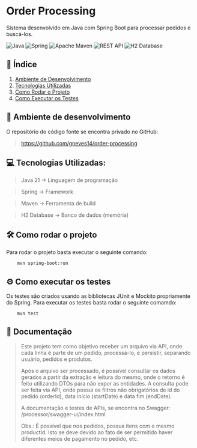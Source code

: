 # Order Processing

Sistema desenvolvido em Java com Spring Boot para processar pedidos e buscá-los.

![Java](https://img.shields.io/badge/java-%23ED8B00.svg?style=for-the-badge&logo=openjdk&logoColor=white)
![Spring](https://img.shields.io/badge/spring-%236DB33F.svg?style=for-the-badge&logo=spring&logoColor=white)
![Apache Maven](https://img.shields.io/badge/Apache%20Maven-C71A36?style=for-the-badge&logo=Apache%20Maven&logoColor=white)
![REST API](https://img.shields.io/badge/REST%20API-4CAF50?style=for-the-badge&logo=cloudflare&logoColor=white)
![H2 Database](https://img.shields.io/badge/H2%20Database-004d99?style=for-the-badge&logo=h2&logoColor=white)

## 📑 Índice

1. [Ambiente de Desenvolvimento](#-ambiente-de-desenvolvimento)
2. [Tecnologias Utilizadas](#-tecnologias-utilizadas)
3. [Como Rodar o Projeto](#-como-rodar-o-projeto)
4. [Como Executar os Testes](#-como-executar-os-testes)

## 🚀 Ambiente de desenvolvimento

O repositório do código fonte se encontra privado no GitHub:

>https://github.com/gneves14/order-processing

## 💻 Tecnologias Utilizadas:

>Java 21 → Linguagem de programação

>Spring → Framework

>Maven → Ferramenta de build

>H2 Database → Banco de dados (memória)

## 🛠️ Como rodar o projeto

Para rodar o projeto basta executar o seguinte comando:

```properties
    mvn spring-boot:run
```

## ⚙️ Como executar os testes

Os testes são criados usando as bibliotecas JUnit e Mockito propriamente do Spring.
Para executar os testes basta rodar o seguinte comamdo:

```properties
    mvn test
```

## 📄 Documentação

> Este projeto tem como objetivo receber um arquivo via API, onde cada linha é parte de um pedido, processá-lo, e persistir, separando usuário, pedidos e produtos. 
> 
> Após o arquivo ser processado, é possível consultar os dados gerados a partir da extração e leitura do mesmo, onde o retorno é feito utilizando DTOs para não expor as entidades.
> A consulta pode ser feita via API, onde possui os filtros não obrigatórios de id do  pedido (orderId), data início (startDate) e data fim (endDate).
> 
> A documentação e testes de APIs, se encontra no Swagger: /processor/swagger-ui/index.html
> 
> Obs.: É possível que nos pedidos, possua itens com o mesmo productId. Isto se deve devido ao fato de ser permitido haver diferentes meios de pagamento no pedido, etc.